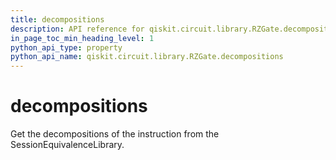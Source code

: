 ```yaml
---
title: decompositions
description: API reference for qiskit.circuit.library.RZGate.decompositions
in_page_toc_min_heading_level: 1
python_api_type: property
python_api_name: qiskit.circuit.library.RZGate.decompositions
---
```


# decompositions

Get the decompositions of the instruction from the SessionEquivalenceLibrary.

